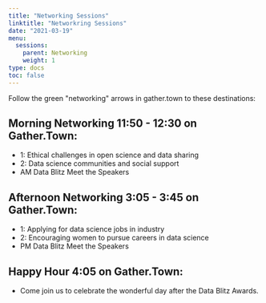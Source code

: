 ```yaml
---
title: "Networking Sessions"
linktitle: "Networkring Sessions"
date: "2021-03-19"
menu:
  sessions:
    parent: Networking
    weight: 1
type: docs
toc: false
---
```


Follow the green "networking" arrows in gather.town to these destinations:

## Morning Networking 11:50 - 12:30 on Gather.Town:
* 1: Ethical challenges in open science and data sharing
* 2: Data science communities and social support
* AM Data Blitz Meet the Speakers

## Afternoon Networking 3:05 - 3:45 on Gather.Town:
* 1: Applying for data science jobs in industry
* 2: Encouraging women to pursue careers in data science
* PM Data Blitz Meet the Speakers

## Happy Hour 4:05 on Gather.Town:
* Come join us to celebrate the wonderful day after the Data Blitz Awards.